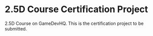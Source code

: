 # 2.5D Course Certification Project

2.5D Course on GameDevHQ. This is the certification project to be submitted.
